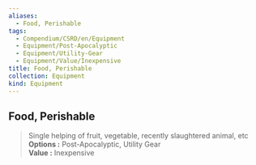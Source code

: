 ```yaml
---
aliases:
  - Food, Perishable
tags:
  - Compendium/CSRD/en/Equipment
  - Equipment/Post-Apocalyptic
  - Equipment/Utility-Gear
  - Equipment/Value/Inexpensive
title: Food, Perishable
collection: Equipment
kind: Equipment
---
```

## Food, Perishable  
  
>Single helping of fruit, vegetable, recently slaughtered animal, etc  
> **Options :** Post-Apocalyptic, Utility Gear  
> **Value :** Inexpensive